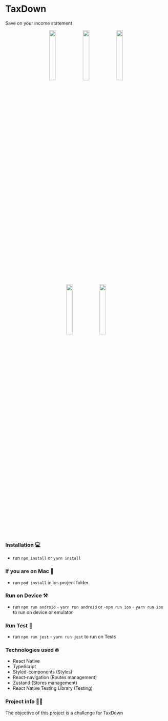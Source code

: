 # TaxDown

Save on your income statement

<p align="center">
<img src= "https://github.com/Alonxx/TaxDown-Challenge/blob/main/IMAGE-A.png?raw=true" width= "20%">
<img src= "https://github.com/Alonxx/TaxDown-Challenge/blob/main/IMAGE-B.png?raw=true" width= "20%">
<img src= "https://github.com/Alonxx/TaxDown-Challenge/blob/main/IMAGE-C.png?raw=true" width= "20%">
 </p>

 <p align="center">
<img src= "https://github.com/Alonxx/TaxDown-Challenge/blob/main/IMAGE-D.png?raw=true" width= "20%">
<img src= "https://github.com/Alonxx/TaxDown-Challenge/blob/main/IMAGE-E.png?raw=true" width= "20%">
 </p>

### Installation 💻

- run `npm install` or `yarn install`

### If you are on Mac 🍎

- run `pod install` in ios project folder

### Run on Device ⚒️

- run `npm run android` - `yarn run android` or -`npm run ios` - `yarn run ios` to run on device or emulator

### Run Test 🔎

- run `npm run jest` - `yarn run jest` to run on Tests

### Technologies used 🔥

- React Native
- TypeScript
- Styled-components (Styles)
- React-navigation (Routes management)
- Zustand (Stores management)
- React Native Testing Library (Testing)

### Project info 👨‍💻

The objective of this project is a challenge for TaxDown

